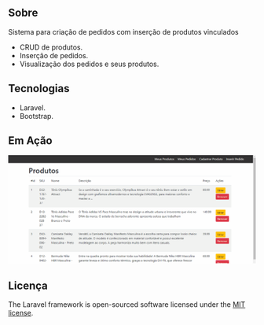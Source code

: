 ## Sobre

Sistema para criação de pedidos com inserção de produtos vinculados

- CRUD de produtos.
- Inserção de pedidos.
- Visualização dos pedidos e seus produtos.


## Tecnologias

- Laravel.
- Bootstrap.


## Em Ação

![](sistemaPedidos.gif)


## Licença

The Laravel framework is open-sourced software licensed under the [MIT license](https://opensource.org/licenses/MIT).
